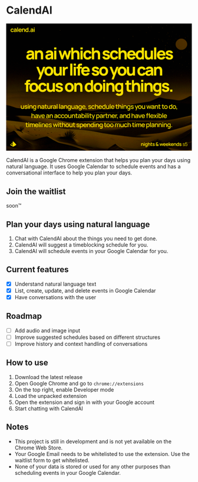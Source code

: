 # CalendAI

![CalendAI - an ai which schedules your life so you can focus on doing things.](calendai.png)

CalendAI is a Google Chrome extension that helps you plan your days using natural language. It uses Google Calendar to schedule events and has a conversational interface to help you plan your days.

## Join the waitlist

soon:tm:

## Plan your days using natural language

1. Chat with CalendAI about the things you need to get done.
2. CalendAI will suggest a timeblocking schedule for you.
3. CalendAI will schedule events in your Google Calendar for you.

## Current features

-   [x] Understand natural language text
-   [x] List, create, update, and delete events in Google Calendar
-   [x] Have conversations with the user

## Roadmap

-   [ ] Add audio and image input
-   [ ] Improve suggested schedules based on different structures
-   [ ] Improve history and context handling of conversations

## How to use

1. Download the latest release
2. Open Google Chrome and go to `chrome://extensions`
3. On the top right, enable Developer mode
4. Load the unpacked extension
5. Open the extension and sign in with your Google account
6. Start chatting with CalendAI

## Notes

-   This project is still in development and is not yet available on the Chrome Web Store.
-   Your Google Email needs to be whitelisted to use the extension. Use the waitlist form to get whitelisted.
-   None of your data is stored or used for any other purposes than scheduling events in your Google Calendar.

